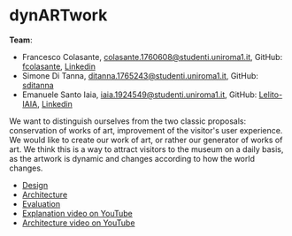 # dynARTwork

**Team**:
- Francesco Colasante, colasante.1760608@studenti.uniroma1.it, GitHub: [fcolasante](http://github.com/fcolasante), [Linkedin](https://www.linkedin.com/in/francesco-colasante/)
- Simone Di Tanna, ditanna.1765243@studenti.uniroma1.it, GitHub: [sditanna](http://github.com/sditanna)
- Emanuele Santo Iaia, iaia.1924549@studenti.uniroma1.it, GitHub: [Lelito-IAIA](http://github.com/Lelito-IAIA), [Linkedin](https://www.linkedin.com/in/emanuele-santo-iaia-4315411a2/)

We want to distinguish ourselves from the two classic proposals: conservation of works of art, improvement of the visitor's user experience.
We would like to create our work of art, or rather our generator of works of art.
We think this is a way to attract visitors to the museum on a daily basis, as the artwork is dynamic and changes according to how the world changes.

- [Design](./design.md)
- [Architecture](./architecture.md)
- [Evaluation](./evaluation.md)
- [Explanation video on YouTube](https://www.youtube.com/watch?v=u6LoqptbMTY)
- [Architecture video on YouTube](https://www.youtube.com/watch?v=5QkTi2bo70E)
